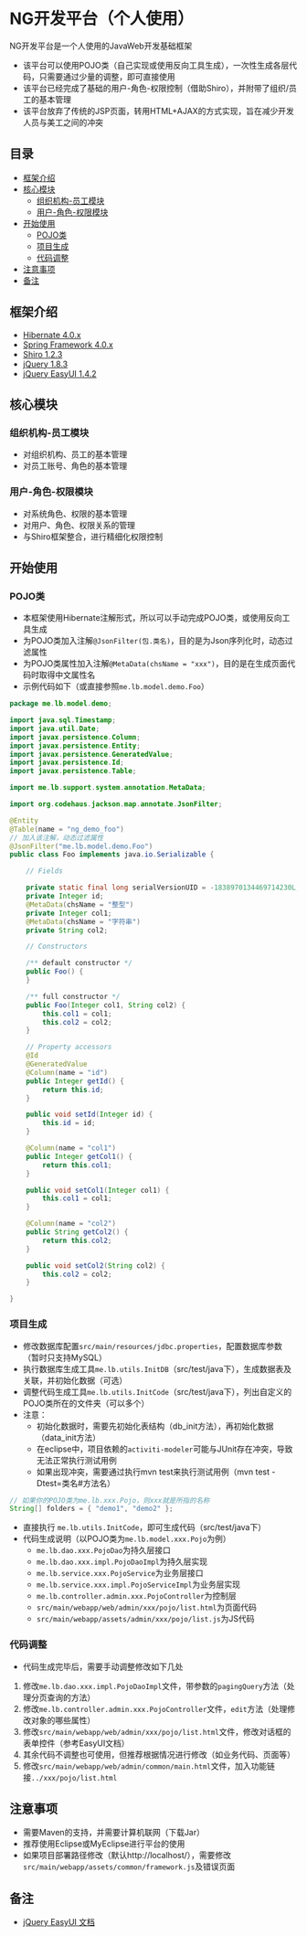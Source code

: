NG开发平台（个人使用）
======
NG开发平台是一个人使用的JavaWeb开发基础框架
* 该平台可以使用POJO类（自己实现或使用反向工具生成），一次性生成各层代码，只需要通过少量的调整，即可直接使用
* 该平台已经完成了基础的用户-角色-权限控制（借助Shiro），并附带了组织/员工的基本管理
* 该平台放弃了传统的JSP页面，转用HTML+AJAX的方式实现，旨在减少开发人员与美工之间的冲突

## 目录
* [框架介绍](#框架介绍)
* [核心模块](#核心模块)
	* [组织机构-员工模块](#组织机构-员工模块)
	* [用户-角色-权限模块](#用户-角色-权限模块)
* [开始使用](#开始使用)
	* [POJO类](#POJO类)
	* [项目生成](#项目生成)
	* [代码调整](#代码调整)
* [注意事项](#注意事项)
* [备注](#备注)

## 框架介绍
* [Hibernate 4.0.x](http://hibernate.org/orm/)
* [Spring Framework 4.0.x](http://projects.spring.io/spring-framework/)
* [Shiro 1.2.3](http://shiro.apache.org/)
* [jQuery 1.8.3](http://jquery.com/)
* [jQuery EasyUI 1.4.2](http://www.jeasyui.com/)

## 核心模块
### 组织机构-员工模块
* 对组织机构、员工的基本管理
* 对员工账号、角色的基本管理

### 用户-角色-权限模块
* 对系统角色、权限的基本管理
* 对用户、角色、权限关系的管理
* 与Shiro框架整合，进行精细化权限控制

## 开始使用
### POJO类
* 本框架使用Hibernate注解形式，所以可以手动完成POJO类，或使用反向工具生成
* 为POJO类加入注解`@JsonFilter(包.类名)`，目的是为Json序列化时，动态过滤属性
* 为POJO类属性加入注解`@MetaData(chsName = "xxx")`，目的是在生成页面代码时取得中文属性名
* 示例代码如下（或直接参照`me.lb.model.demo.Foo`）

```Java
package me.lb.model.demo;

import java.sql.Timestamp;
import java.util.Date;
import javax.persistence.Column;
import javax.persistence.Entity;
import javax.persistence.GeneratedValue;
import javax.persistence.Id;
import javax.persistence.Table;

import me.lb.support.system.annotation.MetaData;

import org.codehaus.jackson.map.annotate.JsonFilter;

@Entity
@Table(name = "ng_demo_foo")
// 加入该注解，动态过滤属性
@JsonFilter("me.lb.model.demo.Foo")
public class Foo implements java.io.Serializable {

	// Fields

	private static final long serialVersionUID = -1838970134469714230L;
	private Integer id;
	@MetaData(chsName = "整型")
	private Integer col1;
	@MetaData(chsName = "字符串")
	private String col2;

	// Constructors

	/** default constructor */
	public Foo() {
	}

	/** full constructor */
	public Foo(Integer col1, String col2) {
		this.col1 = col1;
		this.col2 = col2;
	}

	// Property accessors
	@Id
	@GeneratedValue
	@Column(name = "id")
	public Integer getId() {
		return this.id;
	}

	public void setId(Integer id) {
		this.id = id;
	}

	@Column(name = "col1")
	public Integer getCol1() {
		return this.col1;
	}

	public void setCol1(Integer col1) {
		this.col1 = col1;
	}

	@Column(name = "col2")
	public String getCol2() {
		return this.col2;
	}

	public void setCol2(String col2) {
		this.col2 = col2;
	}

}
```

### 项目生成
* 修改数据库配置`src/main/resources/jdbc.properties`，配置数据库参数（暂时只支持MySQL）
* 执行数据库生成工具`me.lb.utils.InitDB`（src/test/java下），生成数据表及关联，并初始化数据（可选）
* 调整代码生成工具`me.lb.utils.InitCode`（src/test/java下），列出自定义的POJO类所在的文件夹（可以多个）
* 注意：
	* 初始化数据时，需要先初始化表结构（db_init方法），再初始化数据（data_init方法）
	* 在eclipse中，项目依赖的`activiti-modeler`可能与JUnit存在冲突，导致无法正常执行测试用例
	* 如果出现冲突，需要通过执行mvn test来执行测试用例（mvn test -Dtest=类名#方法名）

```Java
// 如果你的POJO类为me.lb.xxx.Pojo，则xxx就是所指的名称
String[] folders = { "demo1", "demo2" };
```

* 直接执行 `me.lb.utils.InitCode`，即可生成代码（src/test/java下）
* 代码生成说明（以POJO类为`me.lb.model.xxx.Pojo`为例）
	* `me.lb.dao.xxx.PojoDao`为持久层接口
	* `me.lb.dao.xxx.impl.PojoDaoImpl`为持久层实现
	* `me.lb.service.xxx.PojoService`为业务层接口
	* `me.lb.service.xxx.impl.PojoServiceImpl`为业务层实现
	* `me.lb.controller.admin.xxx.PojoController`为控制层
	* `src/main/webapp/web/admin/xxx/pojo/list.html`为页面代码
	* `src/main/webapp/assets/admin/xxx/pojo/list.js`为JS代码

### 代码调整
* 代码生成完毕后，需要手动调整修改如下几处
1. 修改`me.lb.dao.xxx.impl.PojoDaoImpl`文件，带参数的`pagingQuery`方法（处理分页查询的方法）
2. 修改`me.lb.controller.admin.xxx.PojoController`文件，`edit`方法（处理修改对象的哪些属性）
3. 修改`src/main/webapp/web/admin/xxx/pojo/list.html`文件，修改对话框的表单控件（参考EasyUI文档）
4. 其余代码不调整也可使用，但推荐根据情况进行修改（如业务代码、页面等）
5. 修改`src/main/webapp/web/admin/common/main.html`文件，加入功能链接`../xxx/pojo/list.html`

## 注意事项
* 需要Maven的支持，并需要计算机联网（下载Jar）
* 推荐使用Eclipse或MyEclipse进行平台的使用
* 如果项目部署路径修改（默认http://localhost/），需要修改`src/main/webapp/assets/common/framework.js`及错误页面

## 备注
* [jQuery EasyUI 文档](http://www.jeasyui.com/documentation/index.php)
